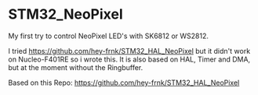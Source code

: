 # STM32_NeoPixel

My first try to control NeoPixel LED's with SK6812 or WS2812. 

I tried https://github.com/hey-frnk/STM32_HAL_NeoPixel
but it didn't work on Nucleo-F401RE so i wrote this.
It is also based on HAL, Timer and DMA, but at the moment without the Ringbuffer.


Based on this Repo: https://github.com/hey-frnk/STM32_HAL_NeoPixel


